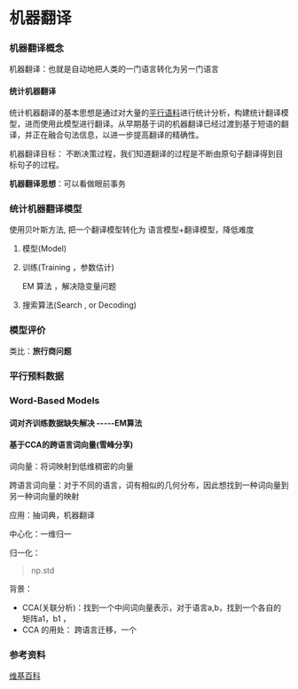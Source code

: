# 机器翻译

### 机器翻译概念

机器翻译：也就是自动地把人类的一门语言转化为另一门语言

#### 统计机器翻译

统计机器翻译的基本思想是通过对大量的[平行语料](https://zh.wikipedia.org/wiki/%E5%B9%B3%E8%A1%8C%E8%AF%AD%E6%96%99)进行统计分析，构建统计翻译模型，进而使用此模型进行翻译。从早期基于词的机器翻译已经过渡到基于短语的翻译，并正在融合句法信息，以进一步提高翻译的精确性。

机器翻译目标： 不断决策过程，我们知道翻译的过程是不断由原句子翻译得到目标句子的过程。

**机器翻译思想**：可以看做眼前事务



### 统计机器翻译模型

使用贝叶斯方法, 把一个翻译模型转化为  语言模型+翻译模型，降低难度

1. 模型(Model)

2. 训练(Training ，参数估计)

   EM 算法 ，解决隐变量问题

3. 搜索算法(Search , or Decoding)

### 模型评价

类比：**旅行商问题**



### 平行预料数据

### Word-Based Models

#### 词对齐训练数据缺失解决 -----EM算法

#### 基于CCA的跨语言词向量(雪峰分享)

词向量：将词映射到低维稠密的向量

跨语言词向量：对于不同的语言，词有相似的几何分布，因此想找到一种词向量到另一种词向量的映射

应用：抽词典，机器翻译

中心化：一维归一

归一化：

> np.std 

背景：

- CCA(关联分析)：找到一个中间词向量表示，对于语言a,b，找到一个各自的矩阵a1，b1 ， 
- CCA 的用处： 跨语言迁移，一个



### 参考资料

[维基百科](https://zh.wikipedia.org/wiki/%E7%BB%9F%E8%AE%A1%E6%9C%BA%E5%99%A8%E7%BF%BB%E8%AF%91)